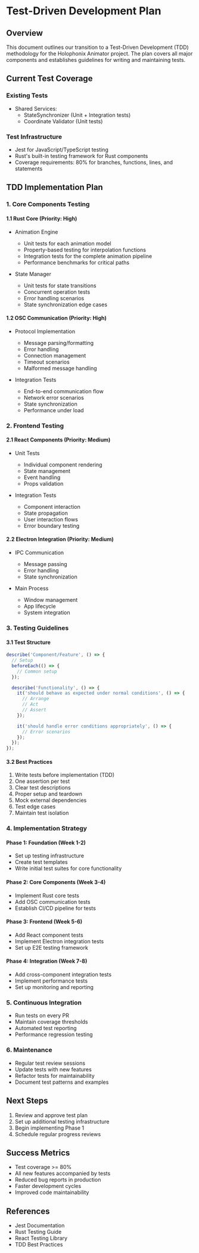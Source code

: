# Test-Driven Development Plan

## Overview

This document outlines our transition to a Test-Driven Development (TDD) methodology for the Holophonix Animator project. The plan covers all major components and establishes guidelines for writing and maintaining tests.

## Current Test Coverage

### Existing Tests
- Shared Services:
  - StateSynchronizer (Unit + Integration tests)
  - Coordinate Validator (Unit tests)

### Test Infrastructure
- Jest for JavaScript/TypeScript testing
- Rust's built-in testing framework for Rust components
- Coverage requirements: 80% for branches, functions, lines, and statements

## TDD Implementation Plan

### 1. Core Components Testing

#### 1.1 Rust Core (Priority: High)
- Animation Engine
  - Unit tests for each animation model
  - Property-based testing for interpolation functions
  - Integration tests for the complete animation pipeline
  - Performance benchmarks for critical paths

- State Manager
  - Unit tests for state transitions
  - Concurrent operation tests
  - Error handling scenarios
  - State synchronization edge cases

#### 1.2 OSC Communication (Priority: High)
- Protocol Implementation
  - Message parsing/formatting
  - Error handling
  - Connection management
  - Timeout scenarios
  - Malformed message handling

- Integration Tests
  - End-to-end communication flow
  - Network error scenarios
  - State synchronization
  - Performance under load

### 2. Frontend Testing

#### 2.1 React Components (Priority: Medium)
- Unit Tests
  - Individual component rendering
  - State management
  - Event handling
  - Props validation

- Integration Tests
  - Component interaction
  - State propagation
  - User interaction flows
  - Error boundary testing

#### 2.2 Electron Integration (Priority: Medium)
- IPC Communication
  - Message passing
  - Error handling
  - State synchronization

- Main Process
  - Window management
  - App lifecycle
  - System integration

### 3. Testing Guidelines

#### 3.1 Test Structure
```typescript
describe('Component/Feature', () => {
  // Setup
  beforeEach(() => {
    // Common setup
  });

  describe('Functionality', () => {
    it('should behave as expected under normal conditions', () => {
      // Arrange
      // Act
      // Assert
    });

    it('should handle error conditions appropriately', () => {
      // Error scenarios
    });
  });
});
```

#### 3.2 Best Practices
1. Write tests before implementation (TDD)
2. One assertion per test
3. Clear test descriptions
4. Proper setup and teardown
5. Mock external dependencies
6. Test edge cases
7. Maintain test isolation

### 4. Implementation Strategy

#### Phase 1: Foundation (Week 1-2)
- Set up testing infrastructure
- Create test templates
- Write initial test suites for core functionality

#### Phase 2: Core Components (Week 3-4)
- Implement Rust core tests
- Add OSC communication tests
- Establish CI/CD pipeline for tests

#### Phase 3: Frontend (Week 5-6)
- Add React component tests
- Implement Electron integration tests
- Set up E2E testing framework

#### Phase 4: Integration (Week 7-8)
- Add cross-component integration tests
- Implement performance tests
- Set up monitoring and reporting

### 5. Continuous Integration

- Run tests on every PR
- Maintain coverage thresholds
- Automated test reporting
- Performance regression testing

### 6. Maintenance

- Regular test review sessions
- Update tests with new features
- Refactor tests for maintainability
- Document test patterns and examples

## Next Steps

1. Review and approve test plan
2. Set up additional testing infrastructure
3. Begin implementing Phase 1
4. Schedule regular progress reviews

## Success Metrics

- Test coverage >= 80%
- All new features accompanied by tests
- Reduced bug reports in production
- Faster development cycles
- Improved code maintainability

## References

- Jest Documentation
- Rust Testing Guide
- React Testing Library
- TDD Best Practices
